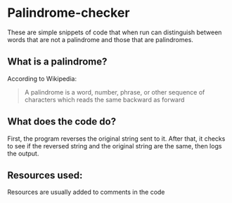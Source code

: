 # Palindrome-checker
   These are simple snippets of code that when run can distinguish between words that are not a palindrome and those that are palindromes.
## What is a palindrome?
According to Wikipedia:
> A palindrome is a word, number, phrase, or other sequence of characters which reads the same backward as forward
## What does the code do?
   First, the program reverses the original string sent to it. After that, it checks to see if the reversed string and the original string are the same, then logs the output.
## Resources used:
   Resources are usually added to comments in the code
